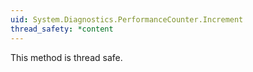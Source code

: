 ```yaml
---
uid: System.Diagnostics.PerformanceCounter.Increment
thread_safety: *content
---
```


This method is thread safe.


